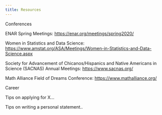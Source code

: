 ```yaml
---
title: Resources 
---
```


Conferences

ENAR Spring Meetings: https://enar.org/meetings/spring2020/

Women in Statistics and Data Science: https://www.amstat.org/ASA/Meetings/Women-in-Statistics-and-Data-Science.aspx

Society for Advancement of Chicanos/Hispanics and Native Americans in Science (SACNAS) Annual Meetings: https://www.sacnas.org/

Math Alliance Field of Dreams Conference: https://www.mathalliance.org/


Career

Tips on applying for X...

Tips on writing a personal statement..
